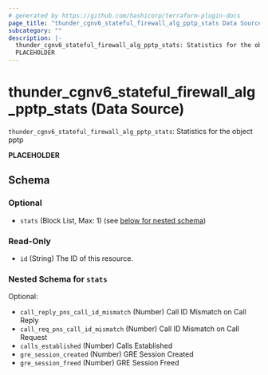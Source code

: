 ```yaml
---
# generated by https://github.com/hashicorp/terraform-plugin-docs
page_title: "thunder_cgnv6_stateful_firewall_alg_pptp_stats Data Source - terraform-provider-thunder"
subcategory: ""
description: |-
  thunder_cgnv6_stateful_firewall_alg_pptp_stats: Statistics for the object pptp
  PLACEHOLDER
---
```


# thunder_cgnv6_stateful_firewall_alg_pptp_stats (Data Source)

`thunder_cgnv6_stateful_firewall_alg_pptp_stats`: Statistics for the object pptp

__PLACEHOLDER__



<!-- schema generated by tfplugindocs -->
## Schema

### Optional

- `stats` (Block List, Max: 1) (see [below for nested schema](#nestedblock--stats))

### Read-Only

- `id` (String) The ID of this resource.

<a id="nestedblock--stats"></a>
### Nested Schema for `stats`

Optional:

- `call_reply_pns_call_id_mismatch` (Number) Call ID Mismatch on Call Reply
- `call_req_pns_call_id_mismatch` (Number) Call ID Mismatch on Call Request
- `calls_established` (Number) Calls Established
- `gre_session_created` (Number) GRE Session Created
- `gre_session_freed` (Number) GRE Session Freed


